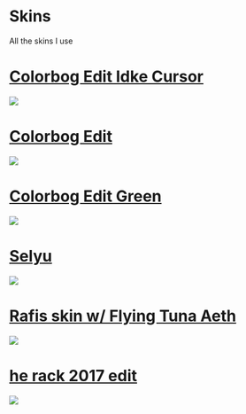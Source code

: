 # Skins
All the skins I use
# [Colorbog Edit Idke Cursor](https://rektygon.s-ul.eu/H5J3algI)
![](https://i.imgur.com/GBdMmuN.jpg)
<br>
# [Colorbog Edit ](https://rektygon.s-ul.eu/j7ChbvC2)
![](https://i.imgur.com/kqr6iUy.jpg)
<br>
# [Colorbog Edit Green](https://rektygon.s-ul.eu/ZvNzw6xX)
![](https://i.imgur.com/nhbccJK.jpg)
<br>
# [Selyu](https://rektygon.s-ul.eu/jwcqinVI)
![](https://i.imgur.com/uwfrsMO.jpg)
<br>
# [Rafis skin w/ Flying Tuna Aeth](https://rektygon.s-ul.eu/WUFtnddq)
![](https://i.imgur.com/bnsAgHU.jpg)
<br>
# [he rack 2017 edit](https://rektygon.s-ul.eu/L9wppK4i)
![](https://i.imgur.com/RjZ45VI.jpg)
<br>
